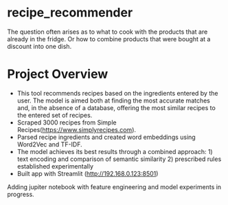 # recipe_recommender

  The question often arises as to what to cook with the products that are already in the fridge. Or how to combine products that were bought at a discount into one dish. 
  
# Project Overview

- This tool recommends recipes based on the ingredients entered by the user. The model is aimed both at finding the most accurate matches and, in the   absence of a database, offering the most similar recipes to the entered set of recipes.
- Scraped  3000  recipes from Simple Recipes(https://www.simplyrecipes.com). 
- Parsed recipe ingredients and created word embeddings using Word2Vec and TF-IDF.
- The model achieves its best results through a combined approach: 1) text encoding and comparison of semantic similarity 2) prescribed rules           established experimentally
- Built app with Streamlit (http://192.168.0.123:8501)

Adding jupiter notebook with feature engineering and model experiments in progress. 
